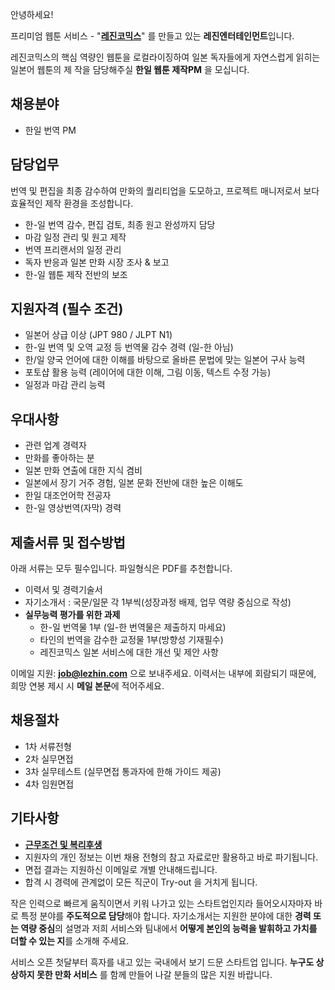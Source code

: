 안녕하세요!

프리미엄 웹툰 서비스 - "**[레진코믹스](http://www.lezhin.com)**" 를 만들고 있는 **레진엔터테인먼트**입니다.

레진코믹스의 핵심 역량인 웹툰을 로컬라이징하여 일본 독자들에게 자연스럽게 읽히는 일본어 웹툰의 제
작을 담당해주실 **한일 웹툰 제작PM** 을 모십니다.  	
 

## 채용분야 

- 한일 번역 PM


## 담당업무
번역 및 편집을 최종 감수하여 만화의 퀄리티업을 도모하고, 프로젝트 매니저로서 보다 효율적인 제작 환경을 조성합니다.
- 한-일 번역 감수, 편집 검토, 최종 원고 완성까지 담당
- 마감 일정 관리 및 원고 제작
- 번역 프리랜서의 일정 관리
- 독자 반응과 일본 만화 시장 조사 & 보고
- 한-일 웹툰 제작 전반의 보조


## 지원자격 (필수 조건)

- 일본어 상급 이상 (JPT 980 / JLPT N1)
- 한-일 번역 및 오역 교정 등 번역물 감수 경력 (일-한 아님)
- 한/일 양국 언어에 대한 이해를 바탕으로 올바른 문법에 맞는 일본어 구사 능력 
- 포토샵 활용 능력 (레이어에 대한 이해, 그림 이동, 텍스트 수정 가능)
- 일정과 마감 관리 능력 


## 우대사항

- 관련 업계 경력자
- 만화를 좋아하는 분
- 일본 만화 연출에 대한 지식 겸비
- 일본에서 장기 거주 경험, 일본 문화 전반에 대한 높은 이해도
- 한일 대조언어학 전공자
- 한-일 영상번역(자막) 경력


## 제출서류 및 접수방법

아래 서류는 모두 필수입니다. 파일형식은 PDF를 추천합니다.

- 이력서 및 경력기술서 
- 자기소개서 : 국문/일문 각 1부씩(성장과정 배제, 업무 역량 중심으로 작성)
- **실무능력 평가를 위한 과제**
  - 한-일 번역물 1부 (일-한 번역물은 제출하지 마세요)
  - 타인의 번역을 감수한 교정물 1부(방향성 기재필수)
  - 레진코믹스 일본 서비스에 대한 개선 및 제안 사항

	
이메일 지원: **job@lezhin.com** 으로 보내주세요.
이력서는 내부에 회람되기 때문에, 희망 연봉 제시 시 **메일 본문**에 적어주세요.


## 채용절차 

- 1차 서류전형
- 2차 실무면접
- 3차 실무테스트 (실무면접 통과자에 한해 가이드 제공)
- 4차 임원면접 


## 기타사항 
- [**근무조건 및 복리후생**](https://github.com/lezhin/apply/blob/master/README.md)
- 지원자의 개인 정보는 이번 채용 전형의 참고 자료로만 활용하고 바로 파기됩니다.
- 면접 결과는 지원하신 이메일로 개별 안내해드립니다.
- 합격 시 경력에 관계없이 모든 직군이 Try-out 을 거치게 됩니다. 



작은 인력으로 빠르게 움직이면서 키워 나가고 있는 스타트업인지라 들어오시자마자 바로 특정 분야를 **주도적으로 담당**해야 합니다. 자기소개서는 지원한 분야에 대한 **경력 또는 역량 중심**의 설명과 저희 서비스와 팀내에서 **어떻게 본인의 능력을 발휘하고 가치를 더할 수 있는 지**를 소개해 주세요.


서비스 오픈 첫달부터 흑자를 내고 있는 국내에서 보기 드문 스타트업 입니다. **누구도 상상하지 못한 만화 서비스** 를 함께 만들어 나갈 분들의 많은 지원 바랍니다.